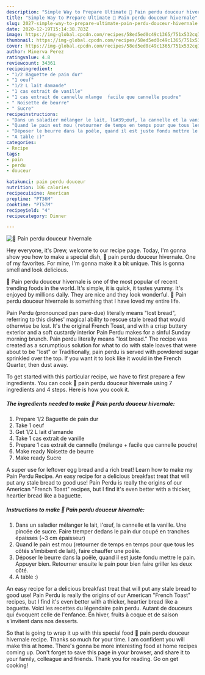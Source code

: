```yaml
---
description: "Simple Way to Prepare Ultimate 🌺 Pain perdu douceur hivernale"
title: "Simple Way to Prepare Ultimate 🌺 Pain perdu douceur hivernale"
slug: 2027-simple-way-to-prepare-ultimate-pain-perdu-douceur-hivernale
date: 2020-12-19T15:14:38.783Z
image: https://img-global.cpcdn.com/recipes/58ed5ed0c49c1365/751x532cq70/🌺-pain-perdu-douceur-hivernale-photo-principale-de-la-recette.jpg
thumbnail: https://img-global.cpcdn.com/recipes/58ed5ed0c49c1365/751x532cq70/🌺-pain-perdu-douceur-hivernale-photo-principale-de-la-recette.jpg
cover: https://img-global.cpcdn.com/recipes/58ed5ed0c49c1365/751x532cq70/🌺-pain-perdu-douceur-hivernale-photo-principale-de-la-recette.jpg
author: Minerva Perez
ratingvalue: 4.8
reviewcount: 34361
recipeingredient:
- "1/2 Baguette de pain dur"
- "1 oeuf"
- "1/2 L lait damande"
- "1 cas extrait de vanille"
- "1 cas extrait de cannelle mlange  facile que cannelle poudre"
- " Noisette de beurre"
- " Sucre"
recipeinstructions:
- "Dans un saladier mélanger le lait, l&#39;œuf, la cannelle et la vanille. Une pincée de sucre. Faire tremper dedans le pain dur coupé en tranches épaisses (~3 cm épaisseur)"
- "Quand le pain est mou (retourner de temps en temps pour que tous les côtés s&#39;imbibent de lait), faire chauffer une poêle."
- "Déposer le beurre dans la poêle, quand il est juste fondu mettre le pain. Appuyer bien. Retourner ensuite le pain pour bien faire griller les deux côté."
- "A table :)"
categories:
- Recipe
tags:
- pain
- perdu
- douceur

katakunci: pain perdu douceur 
nutrition: 106 calories
recipecuisine: American
preptime: "PT36M"
cooktime: "PT57M"
recipeyield: "4"
recipecategory: Dinner

---
```



![🌺 Pain perdu douceur hivernale](https://img-global.cpcdn.com/recipes/58ed5ed0c49c1365/751x532cq70/🌺-pain-perdu-douceur-hivernale-photo-principale-de-la-recette.jpg)

Hey everyone, it's Drew, welcome to our recipe page. Today, I'm gonna show you how to make a special dish, 🌺 pain perdu douceur hivernale. One of my favorites. For mine, I'm gonna make it a bit unique. This is gonna smell and look delicious.

🌺 Pain perdu douceur hivernale is one of the most popular of recent trending foods in the world. It's simple, it is quick, it tastes yummy. It's enjoyed by millions daily. They are nice and they look wonderful. 🌺 Pain perdu douceur hivernale is something that I have loved my entire life.

Pain Perdu (pronounced pan pare-due) literally means &#34;lost bread&#34;, referring to this dishes&#39; magical ability to rescue stale bread that would otherwise be lost. It&#39;s the original French Toast, and with a crisp buttery exterior and a soft custardy interior Pain Perdu makes for a sinful Sunday morning brunch. Pain perdu literally means &#34;lost bread.&#34; The recipe was created as a scrumptious solution for what to do with stale loaves that were about to be &#34;lost&#34; or Traditionally, pain perdu is served with powdered sugar sprinkled over the top. If you want it to look like it would in the French Quarter, then dust away.


To get started with this particular recipe, we have to first prepare a few ingredients. You can cook 🌺 pain perdu douceur hivernale using 7 ingredients and 4 steps. Here is how you cook it.

<!--inarticleads1-->

##### The ingredients needed to make 🌺 Pain perdu douceur hivernale:

1. Prepare 1/2 Baguette de pain dur
1. Take 1 oeuf
1. Get 1/2 L lait d&#39;amande
1. Take 1 cas extrait de vanille
1. Prepare 1 cas extrait de cannelle (mélange + facile que cannelle poudre)
1. Make ready  Noisette de beurre
1. Make ready  Sucre


A super use for leftover egg bread and a rich treat! Learn how to make my Pain Perdu Recipe. An easy recipe for a delicious breakfast treat that will put any stale bread to good use! Pain Perdu is really the origins of our American &#34;French Toast&#34; recipes, but I find it&#39;s even better with a thicker, heartier bread like a baguette. 

<!--inarticleads2-->

##### Instructions to make 🌺 Pain perdu douceur hivernale:

1. Dans un saladier mélanger le lait, l&#39;œuf, la cannelle et la vanille. Une pincée de sucre. Faire tremper dedans le pain dur coupé en tranches épaisses (~3 cm épaisseur)
1. Quand le pain est mou (retourner de temps en temps pour que tous les côtés s&#39;imbibent de lait), faire chauffer une poêle.
1. Déposer le beurre dans la poêle, quand il est juste fondu mettre le pain. Appuyer bien. Retourner ensuite le pain pour bien faire griller les deux côté.
1. A table :)


An easy recipe for a delicious breakfast treat that will put any stale bread to good use! Pain Perdu is really the origins of our American &#34;French Toast&#34; recipes, but I find it&#39;s even better with a thicker, heartier bread like a baguette. Voici les recettes du légendaire pain perdu. Autant de douceurs qui évoquent celle de l&#39;enfance. En hiver, fruits à coque et de saison s&#39;invitent dans nos desserts. 

So that is going to wrap it up with this special food 🌺 pain perdu douceur hivernale recipe. Thanks so much for your time. I am confident you will make this at home. There's gonna be more interesting food at home recipes coming up. Don't forget to save this page in your browser, and share it to your family, colleague and friends. Thank you for reading. Go on get cooking!

